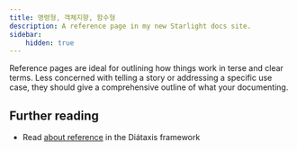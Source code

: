 ```yaml
---
title: 명령형, 객체지향, 함수형
description: A reference page in my new Starlight docs site.
sidebar:
    hidden: true
---
```


Reference pages are ideal for outlining how things work in terse and clear terms.
Less concerned with telling a story or addressing a specific use case, they should give a comprehensive outline of what your documenting.

## Further reading

- Read [about reference](https://diataxis.fr/reference/) in the Diátaxis framework
